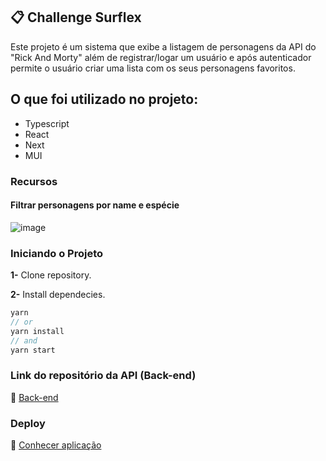 ## 📋 Challenge Surflex 

Este projeto é um sistema que exibe a listagem de personagens da API do "Rick And Morty" além de registrar/logar um usuário e após autenticador permite o usuário criar uma lista com os seus personagens favoritos.

## O que foi utilizado no projeto:

- Typescript
- React 
- Next
- MUI

### Recursos

#### Filtrar personagens por name e espécie

![image](https://user-images.githubusercontent.com/92350736/185425149-ab0bef59-f5cb-4ddc-a3ad-0b94eb6013de.png)

### Iniciando o Projeto

**1-** Clone repository.

**2-** Install dependecies.
```js
yarn
// or
yarn install
// and
yarn start
```

### Link do repositório da API (Back-end)

🔗 [Back-end](https://github.com/jrsousadev/challenge-surflex-api)

### Deploy 

🔗 [Conhecer aplicação](https://challenge-surflex-front.herokuapp.com/)
